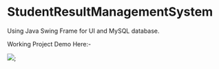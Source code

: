 # StudentResultManagementSystem
Using Java Swing Frame for UI and MySQL database.

Working Project Demo Here:-


![](https://github.com/nishusingh71/StudentResultManagementSystem/blob/main/2023-04-06_17-04-22_AdobeExpress.gif);

